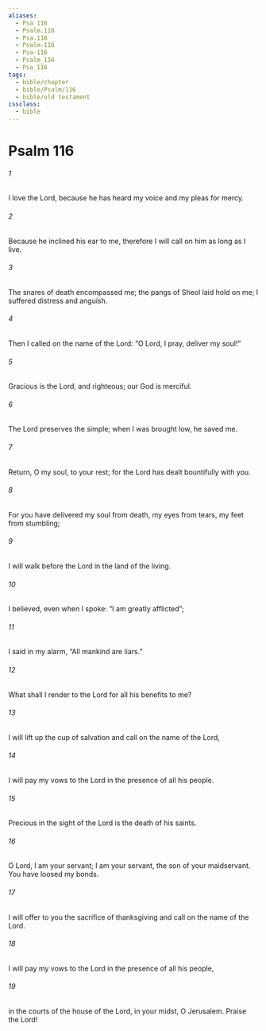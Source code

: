 ```yaml
---
aliases:
  - Psa 116
  - Psalm.116
  - Psa.116
  - Psalm-116
  - Psa-116
  - Psalm_116
  - Psa_116
tags:
  - bible/chapter
  - bible/Psalm/116
  - bible/old testament
cssclass:
  - bible
---
```


# Psalm 116

###### 1
I love the Lord, because he has heard my voice and my pleas for mercy.
###### 2
Because he inclined his ear to me, therefore I will call on him as long as I live.
###### 3
The snares of death encompassed me; the pangs of Sheol laid hold on me; I suffered distress and anguish.
###### 4
Then I called on the name of the Lord: “O Lord, I pray, deliver my soul!”
###### 5
Gracious is the Lord, and righteous; our God is merciful.
###### 6
The Lord preserves the simple; when I was brought low, he saved me.
###### 7
Return, O my soul, to your rest; for the Lord has dealt bountifully with you.
###### 8
For you have delivered my soul from death, my eyes from tears, my feet from stumbling;
###### 9
I will walk before the Lord in the land of the living.
###### 10
I believed, even when I spoke: “I am greatly afflicted”;
###### 11
I said in my alarm, “All mankind are liars.”
###### 12
What shall I render to the Lord for all his benefits to me?
###### 13
I will lift up the cup of salvation and call on the name of the Lord,
###### 14
I will pay my vows to the Lord in the presence of all his people.
###### 15
Precious in the sight of the Lord is the death of his saints.
###### 16
O Lord, I am your servant; I am your servant, the son of your maidservant. You have loosed my bonds.
###### 17
I will offer to you the sacrifice of thanksgiving and call on the name of the Lord.
###### 18
I will pay my vows to the Lord in the presence of all his people,
###### 19
in the courts of the house of the Lord, in your midst, O Jerusalem. Praise the Lord!


